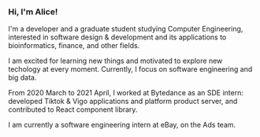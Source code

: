 ### Hi, I'm Alice!

I'm a developer and a graduate student studying Computer Engineering, interested in software design & development and its applications to bioinformatics, finance, and other fields.

I am excited for learning new things and motivated to explore new techology at every moment. Currently, I focus on software engineering and big data.

From 2020 March to 2021 April, I worked at Bytedance as an SDE intern: developed Tiktok & Vigo applications and platform product server, and contributed to React component library.

I am currently a software engineering intern at eBay, on the Ads team.


